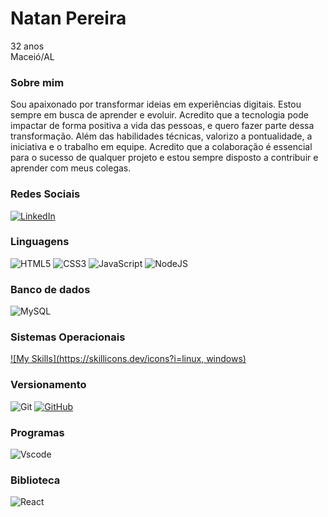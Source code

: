 # Natan Pereira
32 anos <br>
Maceió/AL

### Sobre mim
Sou apaixonado por transformar ideias em experiências digitais. Estou sempre em busca de aprender e evoluir. Acredito que a tecnologia pode impactar de forma positiva a vida das pessoas, e quero fazer parte dessa transformação.
Além das habilidades técnicas, valorizo a pontualidade, a iniciativa e o trabalho em equipe. Acredito que a colaboração é essencial para o sucesso de qualquer projeto e estou sempre disposto a contribuir e aprender com meus colegas.


### Redes Sociais 
[![LinkedIn](https://img.shields.io/badge/LinkedIn-0077B5?style=for-the-badge&logo=linkedin&logoColor=white)](https://www.linkedin.com/in/natandspereira/) 


### Linguagens
![HTML5](https://img.shields.io/badge/HTML5-E34F26?style=for-the-badge&logo=html5&logoColor=white) 
![CSS3](https://img.shields.io/badge/CSS3-1572B6?style=for-the-badge&logo=css3&logoColor=white) 
![JavaScript](https://img.shields.io/badge/JavaScript-F7DF1E?style=for-the-badge&logo=javascript&logoColor=black)
![NodeJS](https://img.shields.io/badge/node.js-6DA55F?style=for-the-badge&logo=node.js&logoColor=white)

### Banco de dados 
![MySQL](https://img.shields.io/badge/MySQL-00000F?style=for-the-badge&logo=mysql&logoColor=white)

### Sistemas Operacionais
[![My Skills](https://skillicons.dev/icons?i=linux, windows)](https://skillicons.dev)

### Versionamento
![Git](https://img.shields.io/badge/GIT-E44C30?style=for-the-badge&logo=git&logoColor=white)
[![GitHub](https://img.shields.io/badge/GitHub-100000?style=for-the-badge&logo=github&logoColor=white)](https://github.com/natandspereira)

### Programas
![Vscode](https://img.shields.io/badge/Vscode-007ACC?style=for-the-badge&logo=visual-studio-code&logoColor=white)


### Biblioteca 
<img alt="React" src="https://img.shields.io/badge/react-%2320232a.svg?style=for-the-badge&logo=react&logoColor=%2361DAFB"/>



